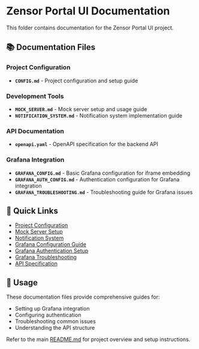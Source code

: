 # Zensor Portal UI Documentation

This folder contains documentation for the Zensor Portal UI project.

## 📚 Documentation Files

### Project Configuration
- **`CONFIG.md`** - Project configuration and setup guide

### Development Tools
- **`MOCK_SERVER.md`** - Mock server setup and usage guide
- **`NOTIFICATION_SYSTEM.md`** - Notification system implementation guide

### API Documentation
- **`openapi.yaml`** - OpenAPI specification for the backend API

### Grafana Integration
- **`GRAFANA_CONFIG.md`** - Basic Grafana configuration for iframe embedding
- **`GRAFANA_AUTH_CONFIG.md`** - Authentication configuration for Grafana integration
- **`GRAFANA_TROUBLESHOOTING.md`** - Troubleshooting guide for Grafana issues

## 🔗 Quick Links

- [Project Configuration](./CONFIG.md)
- [Mock Server Setup](./MOCK_SERVER.md)
- [Notification System](./NOTIFICATION_SYSTEM.md)
- [Grafana Configuration Guide](./GRAFANA_CONFIG.md)
- [Grafana Authentication Setup](./GRAFANA_AUTH_CONFIG.md)
- [Grafana Troubleshooting](./GRAFANA_TROUBLESHOOTING.md)
- [API Specification](./openapi.yaml)

## 📖 Usage

These documentation files provide comprehensive guides for:
- Setting up Grafana integration
- Configuring authentication
- Troubleshooting common issues
- Understanding the API structure

Refer to the main [README.md](../README.md) for project overview and setup instructions. 